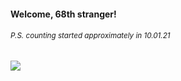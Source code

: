 #### Welcome, 68th stranger!

###### <sup>P.S. counting started approximately in 10.01.21</sup>

<img src="https://kraftwerk28.pp.ua/vcnt.png"></img>
